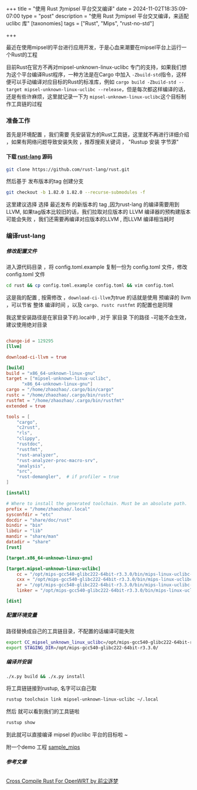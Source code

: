 +++
title = "使用 Rust 为mipsel 平台交叉编译"
date = 2024-11-02T18:35:09-07:00
type = "post"
description = "使用 Rust 为mipsel 平台交叉编译，来适配uclibc 库"
[taxonomies]
tags = ["Rust", "Mips", "rust-no-std"]

+++

最近在使用mipsel的平台进行应用开发，于是心血来潮要在mipsel平台上运行一个Rust的工程

目前Rust在官方不再对mipsel-unknown-linux-uclibc 专门的支持，如果我们想为这个平台编译Rust程序，一种方法是在Cargo 中加入 `-Zbuild-std`指令，这样便可以手动编译对应目标的Rust的标准库，例如 `cargo build -Zbuild-std --target mipsel-unknown-linux-uclibc --release`，但是每次都这样编译的话，还是有些许麻烦，这里就记录一下为 `mipsel-unknown-linux-uclibc`这个目标制作工具链的过程



### 准备工作

首先是环境配置 ，我们需要 先安装官方的Rust工具链，这里就不再进行详细介绍 ，如果有网络问题导致安装失败 ，推荐搜索关键词 ，           "Rustup 安装 字节源"

#### 下载 [rust-lang](https://github.com/rust-lang/rust) 源码 

```bash
git clone https://github.com/rust-lang/rust.git
```
然后基于 发布版本的tag 创建分支

```bash
git checkout -b 1.82.0 1.82.0 --recurse-submodules -f
```

 这里建议选择 选择 最近发布 的新版本的 tag ,因为rust-lang 的编译需要用到LLVM, 如果tag版本比较旧的话，我们拉取对应版本的 LLVM 编译器的预构建版本可能会失败 ，我们还需要再编译对应版本的LLVM , 而LLVM 编译相当耗时 

### 编译rust-lang

##### 修改配置文件 

进入源代码目录 ，将 config.toml.example 复制一份为 config.toml 文件，修改 config.toml 文件

```bash
cd rust && cp config.toml.example config.toml && vim config.toml
```

这是我的配置 , 按需修改 ，`download-ci-llvm`为true 的话就是使用 预编译的 llvm ，可以节省 整体 编译时间 ，以及  `cargo、rustc rustfmt` 的配置也是同理

我这里安装路径是在家目录下的.local中 ,  对于 家目录 下的路径 `~`可能不会生效，建议使用绝对目录 

```toml

change-id = 129295
[llvm]

download-ci-llvm = true

[build]
build = "x86_64-unknown-linux-gnu"
target = ["mipsel-unknown-linux-uclibc",
	  "x86_64-unknown-linux-gnu"]
cargo = "/home/zhaozhao/.cargo/bin/cargo"
rustc = "/home/zhaozhao/.cargo/bin/rustc"
rustfmt = "/home/zhaozhao/.cargo/bin/rustfmt"
extended = true

tools = [
    "cargo",
    "c2rust",
    "rls",
    "clippy",
    "rustdoc",
    "rustfmt",
    "rust-analyzer",
    "rust-analyzer-proc-macro-srv",
    "analysis",
    "src",
    "rust-demangler",  # if profiler = true
]

[install]

# Where to install the generated toolchain. Must be an absolute path.
prefix = "/home/zhaozhao/.local"
sysconfdir = "etc"
docdir = "share/doc/rust"
bindir = "bin"
libdir = "lib"
mandir = "share/man"
datadir = "share"
[rust]

[target.x86_64-unknown-linux-gnu]

[target.mipsel-unknown-linux-uclibc]
    cc = "/opt/mips-gcc540-glibc222-64bit-r3.3.0/bin/mips-linux-uclibc-gnu-gcc"
    cxx = "/opt/mips-gcc540-glibc222-64bit-r3.3.0/bin/mips-linux-uclibc-gnu-c++"
    ar = "/opt/mips-gcc540-glibc222-64bit-r3.3.0/bin/mips-linux-uclibc-gnu-ar"
    linker = "/opt/mips-gcc540-glibc222-64bit-r3.3.0/bin/mips-linux-uclibc-gnu-gcc"

[dist]

```

##### 配置环境变量

路径替换成自己的工具链目录，不配置的话编译可能失败

```bash
export CC_mipsel_unknown_linux_uclibc=/opt/mips-gcc540-glibc222-64bit-r3.3.0/bin/mips-linux-uclibc-gnu-gcc
export STAGING_DIR=/opt/mips-gcc540-glibc222-64bit-r3.3.0/
```



##### 编译并安装 

```bash
./x.py build && ./x.py install 
```

将工具链链接到rustup, 名字可以自己取

```bash
rustup toolchain link mipsel-unknown-linux-uclibc ~/.local
```

然后 就可以看到我们的工具链啦 

```bash
rustup show
```



到此就可以直接编译 mipsel 的uclibc 平台的目标啦 ~ 

附一个demo 工程 [sample_mips](https://github.com/zhaozhao27/sample_mips)

###### **参考文章**

 [Cross Compile Rust For OpenWRT by 前尘逐梦](https://qianchenzhumeng.github.io/posts/cross-compile-rust-for-openwrt/)
